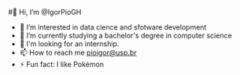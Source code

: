 #👋 Hi, I’m @IgorPioGH
- 👀 I’m interested in data cience and sfotware development
- 🌱 I’m currently studying a bachelor's degree in computer science
- 💞️ I'm looking for an internship.
- 📫 How to reach me pioigor@usp.br
- ⚡ Fun fact: I like Pokémon

<!---
IgorPioGH/IgorPioGH is a ✨ special ✨ repository because its `README.md` (this file) appears on your GitHub profile.
You can click the Preview link to take a look at your changes.
--->
